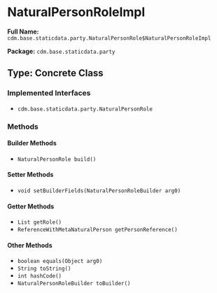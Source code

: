# NaturalPersonRoleImpl

**Full Name:** `cdm.base.staticdata.party.NaturalPersonRole$NaturalPersonRoleImpl`

**Package:** `cdm.base.staticdata.party`

## Type: Concrete Class

### Implemented Interfaces

- `cdm.base.staticdata.party.NaturalPersonRole`

### Methods

#### Builder Methods

- `NaturalPersonRole build()`

#### Setter Methods

- `void setBuilderFields(NaturalPersonRoleBuilder arg0)`

#### Getter Methods

- `List getRole()`
- `ReferenceWithMetaNaturalPerson getPersonReference()`

#### Other Methods

- `boolean equals(Object arg0)`
- `String toString()`
- `int hashCode()`
- `NaturalPersonRoleBuilder toBuilder()`

